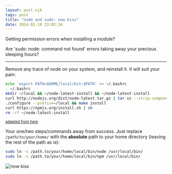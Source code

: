 ```yaml
---
layout: post.njk
tags: post
title: "node and sudo: now kiss"
date: 2014-01-19 23:02:14
---
```



Getting permission errors when installing a module?

Are 'sudo: node: command not found' errors taking away your precious sleeping hours?

______________

Remove any trace of node on your system, and reinstall it. It will suit your pain:

```bash
echo 'export PATH=$HOME/local/bin:$PATH' >> ~/.bashrc
. ~/.bashrc
mkdir ~/local && ~/node-latest-install && ~/node-latest-install
curl http://nodejs.org/dist/node-latest.tar.gz | tar xz --strip-components=1
./configure --prefix=~/local && make install
curl https://npmjs.org/install.sh | sh
rm -rf ~/node-latest-install
```

<small><a href="https://gist.github.com/isaacs/579814#file-node-and-npm-in-30-seconds-sh">adapted from here</a></small>

Your one/two steps/commands away from success. Just replace `/path/to/your/home/` with the **absolute** path to your home directory (leaving the rest of the path as is):

```bash
sudo ln -s /path.to/your/home/local/bin/node /usr/local/bin/
sudo ln -s /path.to/your/home/local/bin/npm /usr/local/bin/
```

<img src="http://weknowmemes.com/wp-content/uploads/2012/01/fap-now-kiss.png" alt="now kiss">
